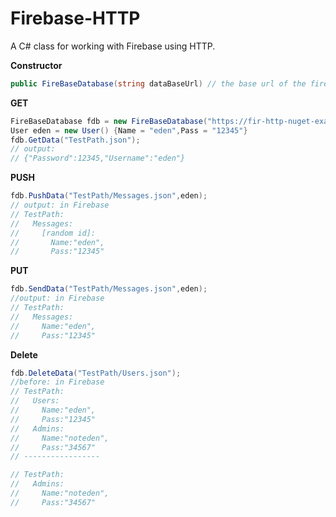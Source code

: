 # Firebase-HTTP
A C# class for working with Firebase using HTTP.

**Constructor**
```C#
public FireBaseDatabase(string dataBaseUrl) // the base url of the firebase project note: without the '/' at the end
```

**GET**
```C#
FireBaseDatabase fdb = new FireBaseDatabase("https://fir-http-nuget-example.firebaseio.com");
User eden = new User() {Name = "eden",Pass = "12345"}
fdb.GetData("TestPath.json");
// output:
// {"Password":12345,"Username":"eden"}
```
**PUSH**

```C#
fdb.PushData("TestPath/Messages.json",eden);
// output: in Firebase
// TestPath:
//   Messages:
//     [random id]:
//       Name:"eden",
//       Pass:"12345"                    
```
**PUT**
```C#
fdb.SendData("TestPath/Messages.json",eden);
//output: in Firebase
// TestPath:
//   Messages:
//     Name:"eden",
//     Pass:"12345"   
```
**Delete**
```C#
fdb.DeleteData("TestPath/Users.json");
//before: in Firebase
// TestPath:
//   Users:
//     Name:"eden",
//     Pass:"12345"
//   Admins:
//     Name:"noteden",
//     Pass:"34567" 
// -----------------

// TestPath:
//   Admins:
//     Name:"noteden",
//     Pass:"34567" 
```
